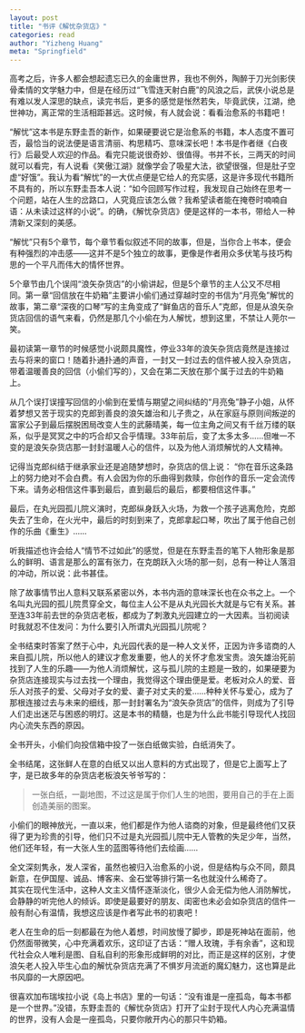 ```yaml
---
layout: post
title: "书评《解忧杂货店》"
categories: read
author: "Yizheng Huang"
meta: "Springfield"
---
```

 
高考之后，许多人都会想起遗忘已久的金庸世界，我也不例外，陶醉于刀光剑影侠骨柔情的文学魅力中，但是在经历过“飞雪连天射白鹿”的风浪之后，武侠小说总是有难以发人深思的缺点，读完书后，更多的感觉是怅然若失，毕竟武侠，江湖，绝世神功，离正常的生活相距甚远。这时候，有人就会说：看看治愈系的书籍吧！   

“解忧”这本书是东野圭吾的新作，如果硬要说它是治愈系的书籍，本人态度不置可否，最恰当的说法便是语言清丽、构思精巧、意味深长吧！本书是作者继《白夜行》后最受人欢迎的作品。看完只能说很奇妙、很值得。书并不长，三两天的时间就可以看完，有人说看《笑傲江湖》就像学会了吸星大法，欲望很强，但是肚子空虚“好饿”。我认为看“解忧”的一大优点便是它给人的充实感，这是许多现代书籍所不具有的，所以东野圭吾本人说：“如今回顾写作过程，我发现自己始终在思考一个问题，站在人生的岔路口，人究竟应该怎么做？我希望读者能在掩卷时喃喃自语：从未读过这样的小说”。的确，《解忧杂货店》便是这样的一本书，带给人一种清新又深刻的美感。     

“解忧”只有5个章节，每个章节看似叙述不同的故事，但是，当你合上书本，便会有种强烈的冲击感——这并不是5个独立的故事，更像是作者用众多伏笔与技巧构思的一个平凡而伟大的情怀世界。      

5个章节由几个误闯“浪矢杂货店”的小偷讲起，但是5个章节的主人公又不尽相同。第一章“回信放在牛奶箱”主要讲小偷们通过穿越时空的书信为“月亮兔”解忧的故事，第二章“深夜的口琴”写的主角变成了“鲜鱼店的音乐人”克郎，但是从浪矢杂货店回信的语气来看，仍然是那几个小偷在为人解忧，想到这里，不禁让人莞尔一笑。      

最初读第一章节的时候感觉小说颇具魔性，停业33年的浪矢杂货店竟然是连接过去与将来的窗口！随着扑通扑通的声音，一封又一封过去的信件被人投入杂货店，带着温暖善良的回信（小偷们写的），又会在第二天放在那个属于过去的牛奶箱上。      

从几个误打误撞写回信的小偷到在爱情与期望之间纠结的“月亮兔”静子小姐，从怀着梦想又苦于现实的克郎到善良的浪矢雄治和儿子贵之，从在家庭与原则间叛逆的富家公子到最后摆脱困局改变人生的武藤晴美，每一位主角之间又有千丝万缕的联系，似乎是冥冥之中的巧合却又合乎情理。33年前后，变了太多太多……但唯一不变的是浪矢杂货店那一封封温暖人心的信件，以及为他人消烦解忧的人文精神。      

记得当克郎纠结于继承家业还是追随梦想时，杂货店的信上说：     “你在音乐这条路上的努力绝对不会白费。有人会因为你的乐曲得到救赎，你创作的音乐一定会流传下来。请务必相信这件事到最后，直到最后的最后，都要相信这件事。” 

最后，在丸光园孤儿院义演时，克郎纵身跃入火场，为救一个孩子逃离危险，克郎失去了生命，在火光中，最后的时刻到来了，克郎拿起口琴，吹出了属于他自己创作的乐曲《重生》……      

听我描述也许会给人“情节不过如此”的感觉，但是在东野圭吾的笔下人物形象是那么的鲜明、语言是那么的富有张力，在克朗跃入火场的那一刻，总有一种让人落泪的冲动，所以说：此书甚佳。      

除了故事情节出人意料又联系紧密以外，本书内涵的意味深长也在众书之上。一个名叫丸光园的孤儿院贯穿全文，每位主人公不是从丸光园长大就是与它有关系。甚至连33年前去世的杂货店老板，都成为了刺激丸光园建立的一大因素。当初阅读时我就忍不住发问：为什么要引入所谓丸光园孤儿院呢？      

全书结束时答案了然于心中，丸光园代表的是一种人文关怀，正因为许多谘商的人来自孤儿院，所以他人的建议才愈发重要，他人的关怀才愈发宝贵。浪矢雄治死前找到了人生的乐趣——为他人消烦解忧，这与孤儿院的主题是一致的，如果硬要为杂货店连接现实与过去找一个理由，我觉得这个理由便是爱。老板对众人的爱、音乐人对孩子的爱、父母对子女的爱、妻子对丈夫的爱……种种关怀与爱心，成为了那根连接过去与未来的细线，那一封封署名为“浪矢杂货店”的信件，则成为了引导人们走出迷茫与困惑的明灯。这是本书的精髓，也是为什么此书能引导现代人找回内心流失东西的原因。       

全书开头，小偷们向投信箱中投了一张白纸做实验，白纸消失了。       

全书结尾，这张鲜人在意的白纸又以出人意料的方式出现了，但是它上面写上了字，是已故多年的杂货店老板浪矢爷爷写的：     

> 一张白纸，一副地图，不过这是属于你们人生的地图，要用自己的手在上面创造美丽的图案。       


小偷们的眼神放光，一直以来，他们都是作为他人谘商的对象，但是最终他们又获得了更为珍贵的引导，他们只不过是丸光园孤儿院中无人管教的失足少年，当然，他们还年轻，有一大张人生的蓝图等待他们去绘画……       

全文深刻隽永，发人深省，虽然也被归入治愈系的小说，但是结构与众不同，颇具新意，在伊国屋、诚品、博客来、金石堂等排行第一名也就没什么稀奇了。       
其实在现代生活中，这种人文主义情怀逐渐淡化，很少人会无偿为他人消防解忧，会静静的听完他人的倾诉。即使是最要好的朋友、闺密也未必会如杂货店的信件一般有耐心有温情，我想这应该是作者写此书的初衷吧！       

老人在生命的后一刻都最在为他人着想，时间放慢了脚步，即是死神站在面前，他仍然面带微笑，心中充满着欢乐，这印证了古话：“赠人玫瑰，手有余香”，这和现代社会众人唯利是图、自私自利的形象形成鲜明的对比，而正是这样的区别，才使浪矢老人投入毕生心血的解忧杂货店充满了不惧岁月流逝的魔幻魅力，这也算是此书风靡的一大原因吧。

很喜欢加布瑞埃拉小说《岛上书店》里的一句话：“没有谁是一座孤岛，每本书都是一个世界。”没错，东野圭吾的《解忧杂货店》打开了尘封于现代人内心充满温情的世界，没有人会是一座孤岛，只要你敞开内心的那只牛奶箱。 
